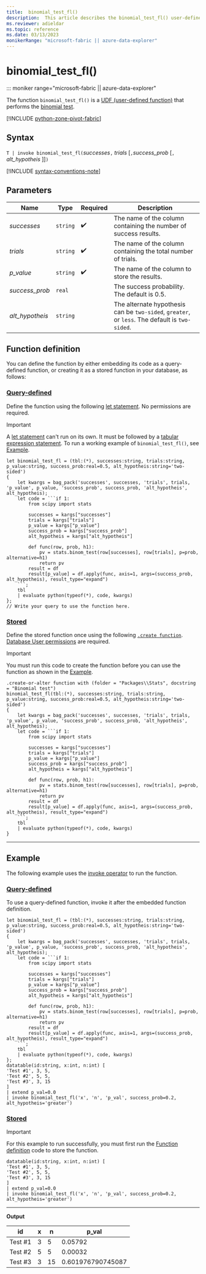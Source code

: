 ```yaml
---
title:  binomial_test_fl()
description:  This article describes the binomial_test_fl() user-defined function.
ms.reviewer: adieldar
ms.topic: reference
ms.date: 03/13/2023
monikerRange: "microsoft-fabric || azure-data-explorer"
---
```

# binomial_test_fl()

::: moniker range="microsoft-fabric  || azure-data-explorer"

The function `binomial_test_fl()` is a [UDF (user-defined function)](../query/functions/user-defined-functions.md) that performs the [binomial test](https://en.wikipedia.org/wiki/Binomial_test).

[!INCLUDE [python-zone-pivot-fabric](../includes/python-zone-pivot-fabric.md)]

## Syntax

`T | invoke binomial_test_fl(`*successes*`,` *trials* [`,`*success_prob* [`,` *alt_hypotheis* ]]`)`

[!INCLUDE [syntax-conventions-note](../includes/syntax-conventions-note.md)]

## Parameters

|Name|Type|Required|Description|
|--|--|--|--|
| *successes* | `string` |  :heavy_check_mark: | The name of the column containing the number of success results.|
| *trials* | `string` |  :heavy_check_mark: | The name of the column containing the total number of trials.|
| *p_value* | `string` |  :heavy_check_mark: | The name of the column to store the results.|
| *success_prob* | `real` | | The success probability. The default is 0.5.|
| *alt_hypotheis* | `string` | | The alternate hypothesis can be `two-sided`, `greater`, or `less`. The default is `two-sided`.|

## Function definition

You can define the function by either embedding its code as a query-defined function, or creating it as a stored function in your database, as follows:

### [Query-defined](#tab/query-defined)

Define the function using the following [let statement](../query/let-statement.md). No permissions are required.

> [!IMPORTANT]
> A [let statement](../query/let-statement.md) can't run on its own. It must be followed by a [tabular expression statement](../query/tabular-expression-statements.md). To run a working example of `binomial_test_fl()`, see [Example](#example).

```kusto
let binomial_test_fl = (tbl:(*), successes:string, trials:string, p_value:string, success_prob:real=0.5, alt_hypotheis:string='two-sided')
{
    let kwargs = bag_pack('successes', successes, 'trials', trials, 'p_value', p_value, 'success_prob', success_prob, 'alt_hypotheis', alt_hypotheis);
    let code = ```if 1:
        from scipy import stats
        
        successes = kargs["successes"]
        trials = kargs["trials"]
        p_value = kargs["p_value"]
        success_prob = kargs["success_prob"]
        alt_hypotheis = kargs["alt_hypotheis"]
        
        def func(row, prob, h1):
            pv = stats.binom_test(row[successes], row[trials], p=prob, alternative=h1)
            return pv
        result = df
        result[p_value] = df.apply(func, axis=1, args=(success_prob, alt_hypotheis), result_type="expand")
    ```;
    tbl
    | evaluate python(typeof(*), code, kwargs)
};
// Write your query to use the function here.
```

### [Stored](#tab/stored)

Define the stored function once using the following [`.create function`](../management/create-function.md). [Database User permissions](../access-control/role-based-access-control.md) are required.

> [!IMPORTANT]
> You must run this code to create the function before you can use the function as shown in the [Example](#example).

```kusto
.create-or-alter function with (folder = "Packages\\Stats", docstring = "Binomial test")
binomial_test_fl(tbl:(*), successes:string, trials:string, p_value:string, success_prob:real=0.5, alt_hypotheis:string='two-sided')
{
    let kwargs = bag_pack('successes', successes, 'trials', trials, 'p_value', p_value, 'success_prob', success_prob, 'alt_hypotheis', alt_hypotheis);
    let code = ```if 1:
        from scipy import stats
        
        successes = kargs["successes"]
        trials = kargs["trials"]
        p_value = kargs["p_value"]
        success_prob = kargs["success_prob"]
        alt_hypotheis = kargs["alt_hypotheis"]
        
        def func(row, prob, h1):
            pv = stats.binom_test(row[successes], row[trials], p=prob, alternative=h1)
            return pv
        result = df
        result[p_value] = df.apply(func, axis=1, args=(success_prob, alt_hypotheis), result_type="expand")
    ```;
    tbl
    | evaluate python(typeof(*), code, kwargs)
}
```

---

## Example

The following example uses the [invoke operator](../query/invoke-operator.md) to run the function.

### [Query-defined](#tab/query-defined)

To use a query-defined function, invoke it after the embedded function definition.

```kusto
let binomial_test_fl = (tbl:(*), successes:string, trials:string, p_value:string, success_prob:real=0.5, alt_hypotheis:string='two-sided')
{
    let kwargs = bag_pack('successes', successes, 'trials', trials, 'p_value', p_value, 'success_prob', success_prob, 'alt_hypotheis', alt_hypotheis);
    let code = ```if 1:
        from scipy import stats
        
        successes = kargs["successes"]
        trials = kargs["trials"]
        p_value = kargs["p_value"]
        success_prob = kargs["success_prob"]
        alt_hypotheis = kargs["alt_hypotheis"]
        
        def func(row, prob, h1):
            pv = stats.binom_test(row[successes], row[trials], p=prob, alternative=h1)
            return pv
        result = df
        result[p_value] = df.apply(func, axis=1, args=(success_prob, alt_hypotheis), result_type="expand")
    ```;
    tbl
    | evaluate python(typeof(*), code, kwargs)
};
datatable(id:string, x:int, n:int) [
'Test #1', 3, 5,
'Test #2', 5, 5,
'Test #3', 3, 15
]
| extend p_val=0.0
| invoke binomial_test_fl('x', 'n', 'p_val', success_prob=0.2, alt_hypotheis='greater')
```

### [Stored](#tab/stored)

> [!IMPORTANT]
> For this example to run successfully, you must first run the [Function definition](#function-definition) code to store the function.

```kusto
datatable(id:string, x:int, n:int) [
'Test #1', 3, 5,
'Test #2', 5, 5,
'Test #3', 3, 15
]
| extend p_val=0.0
| invoke binomial_test_fl('x', 'n', 'p_val', success_prob=0.2, alt_hypotheis='greater')
```

---

**Output**

| id | x | n | p_val |
|---|---|---|---|
| Test #1 | 3 | 5 | 0.05792 |
| Test #2 | 5 | 5 | 0.00032 |
| Test #3 | 3 | 15 | 0.601976790745087 |

